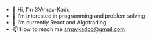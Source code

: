 - 👋 Hi, I’m @Arnav-Kadu
- 👀 I’m interested in programming and problem solving
- 🌱 I’m currently React and Algotrading
- 📫 How to reach me arnavkadoo@gmail.com

<!---
Arnav-Kadu/Arnav-Kadu is a ✨ special ✨ repository because its `README.md` (this file) appears on your GitHub profile.
You can click the Preview link to take a look at your changes.
--->
